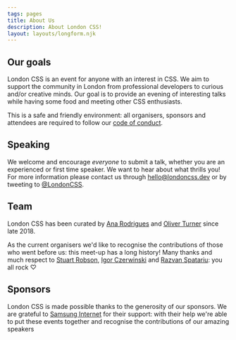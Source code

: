 ```yaml
---
tags: pages
title: About Us
description: About London CSS!
layout: layouts/longform.njk 
---
```

## Our goals

London CSS is an event for anyone with an interest in CSS. We aim to support the community in London from professional developers to curious and/or creative minds. Our goal is to provide an evening of interesting talks while having some food and meeting other CSS enthusiasts.

This is a safe and friendly environment: all organisers, sponsors and attendees are required to follow our [code of conduct](/code-of-conduct).

## Speaking

We welcome and encourage _everyone_ to submit a talk, whether you are an experienced or first time speaker. We want to hear about what thrills you! For more information please contact us through <hello@londoncss.dev> or by tweeting to [@LondonCSS](https://twitter.com/londoncss).

## Team

London CSS has been curated by [Ana Rodrigues](https://twitter.com/ohhelloana) and [Oliver Turner](https://twitter.com/oliverturner) since late 2018. 

As the current organisers we'd like to recognise the contributions of those who went before us: this meet-up has a long history! Many thanks and much respect to [Stuart Robson](https://twitter.com/StuRobson), [Igor Czerwinski](https://twitter.com/igoratron) and [Razvan Spatariu](https://twitter.com/RazvanSpatariu): you all rock ♡

## Sponsors

London CSS is made possible thanks to the generosity of our sponsors. We are grateful to [Samsung Internet](https://samsunginter.net) for their support: with their help we're able to put these events together and recognise the contributions of our amazing speakers